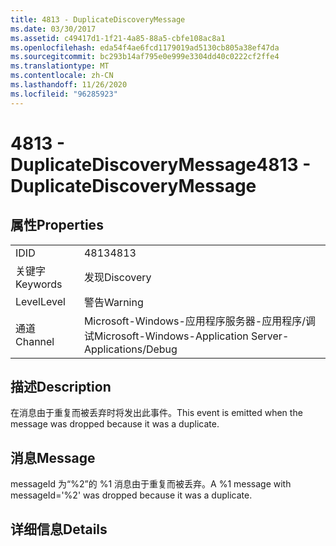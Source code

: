 ```yaml
---
title: 4813 - DuplicateDiscoveryMessage
ms.date: 03/30/2017
ms.assetid: c49417d1-1f21-4a85-88a5-cbfe108ac8a1
ms.openlocfilehash: eda54f4ae6fcd1179019ad5130cb805a38ef47da
ms.sourcegitcommit: bc293b14af795e0e999e3304dd40c0222cf2ffe4
ms.translationtype: MT
ms.contentlocale: zh-CN
ms.lasthandoff: 11/26/2020
ms.locfileid: "96285923"
---
```

# <a name="4813---duplicatediscoverymessage"></a><span data-ttu-id="61d13-102">4813 - DuplicateDiscoveryMessage</span><span class="sxs-lookup"><span data-stu-id="61d13-102">4813 - DuplicateDiscoveryMessage</span></span>

## <a name="properties"></a><span data-ttu-id="61d13-103">属性</span><span class="sxs-lookup"><span data-stu-id="61d13-103">Properties</span></span>  
  
|||  
|-|-|  
|<span data-ttu-id="61d13-104">ID</span><span class="sxs-lookup"><span data-stu-id="61d13-104">ID</span></span>|<span data-ttu-id="61d13-105">4813</span><span class="sxs-lookup"><span data-stu-id="61d13-105">4813</span></span>|  
|<span data-ttu-id="61d13-106">关键字</span><span class="sxs-lookup"><span data-stu-id="61d13-106">Keywords</span></span>|<span data-ttu-id="61d13-107">发现</span><span class="sxs-lookup"><span data-stu-id="61d13-107">Discovery</span></span>|  
|<span data-ttu-id="61d13-108">Level</span><span class="sxs-lookup"><span data-stu-id="61d13-108">Level</span></span>|<span data-ttu-id="61d13-109">警告</span><span class="sxs-lookup"><span data-stu-id="61d13-109">Warning</span></span>|  
|<span data-ttu-id="61d13-110">通道</span><span class="sxs-lookup"><span data-stu-id="61d13-110">Channel</span></span>|<span data-ttu-id="61d13-111">Microsoft-Windows-应用程序服务器-应用程序/调试</span><span class="sxs-lookup"><span data-stu-id="61d13-111">Microsoft-Windows-Application Server-Applications/Debug</span></span>|  
  
## <a name="description"></a><span data-ttu-id="61d13-112">描述</span><span class="sxs-lookup"><span data-stu-id="61d13-112">Description</span></span>  

 <span data-ttu-id="61d13-113">在消息由于重复而被丢弃时将发出此事件。</span><span class="sxs-lookup"><span data-stu-id="61d13-113">This event is emitted when the message was dropped because it was a duplicate.</span></span>  
  
## <a name="message"></a><span data-ttu-id="61d13-114">消息</span><span class="sxs-lookup"><span data-stu-id="61d13-114">Message</span></span>  

 <span data-ttu-id="61d13-115">messageId 为“%2”的 %1 消息由于重复而被丢弃。</span><span class="sxs-lookup"><span data-stu-id="61d13-115">A %1 message with messageId='%2' was dropped because it was a duplicate.</span></span>  
  
## <a name="details"></a><span data-ttu-id="61d13-116">详细信息</span><span class="sxs-lookup"><span data-stu-id="61d13-116">Details</span></span>
